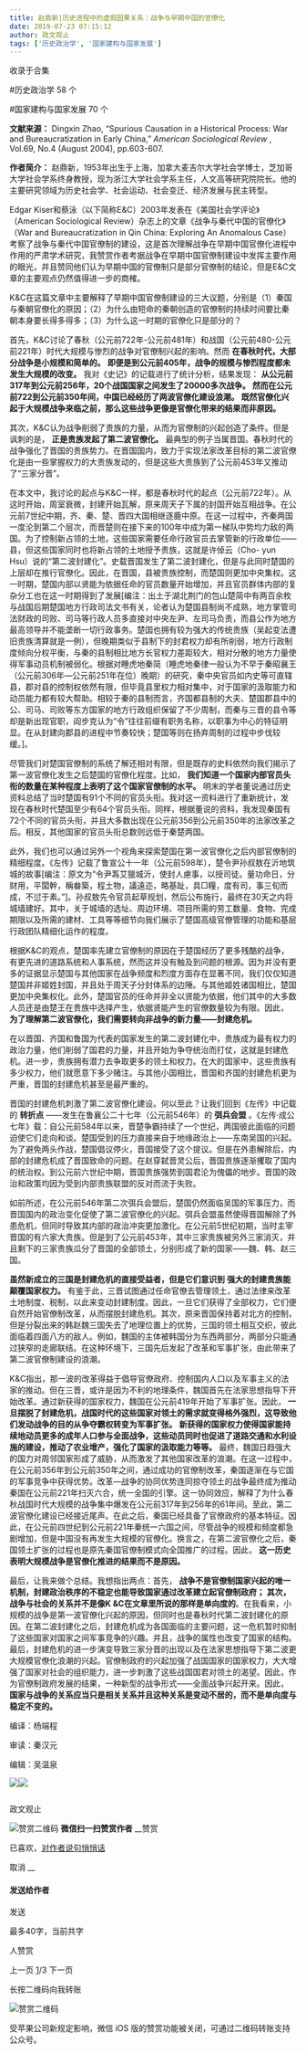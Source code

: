 ```yaml
---
title: 赵鼎新|历史进程中的虚假因果关系：战争与早期中国的官僚化
date: 2019-07-23 07:15:12
author: 政文观止
tags: ['历史政治学', '国家建构与国家发展']
---
```



收录于合集

#历史政治学 58 个

#国家建构与国家发展 70 个

**文献来源：** Dingxin Zhao, “Spurious Causation in a Historical Process: War and
Bureaucratization in Early China,” _American Sociological Review_ , Vol.69,
No.4 (August 2004), pp.603-607.

 **作者简介：**
赵鼎新，1953年出生于上海，加拿大麦吉尔大学社会学博士，芝加哥大学社会学系终身教授，现为浙江大学社会学系主任，人文高等研究院院长。他的主要研究领域为历史社会学、社会运动、社会变迁、经济发展与民主转型。

  

  

Edgar Kiser和蔡泳（以下简称E&C）2003年发表在《美国社会学评论》（American Sociological
Review）杂志上的文章《战争与秦代中国的官僚化》（War and Bureaucratization in Qin China: Exploring
An Anomalous
Case）考察了战争与秦代中国官僚制的建设，这是首次理解战争在早期中国官僚化进程中作用的严肃学术研究，我赞赏作者考据战争在早期中国官僚制建设中发挥主要作用的眼光，并且赞同他们认为早期中国的官僚制只是部分官僚制的结论，但是E&C文章的主要观点仍然值得进一步的商榷。

  

K&C在这篇文章中主要解释了早期中国官僚制建设的三大议题，分别是（1）秦国与秦朝官僚化的原因；（2）为什么由短命的秦朝创造的官僚制的持续时间要比秦朝本身要长得多得多；（3）为什么这一时期的官僚化只是部分的？

  

首先，K&C讨论了春秋（公元前722年-公元前481年）和战国（公元前480-公元前221年）时代大规模与惨烈的战争对官僚制兴起的影响。然而
**在春秋时代，大部分战争是小规模和简单的。** **即便是到公元前405年，战争的规模与惨烈程度都未发生大规模的改变。**
我对《史记》的记载进行了统计分析，结果发现： **从公元前317年到公元前256年，20个战国国家之间发生了20000多次战争。**
**然而在公元前722到公元前350年间，中国已经经历了两波官僚化建设浪潮。**
**既然官僚化兴起于大规模战争来临之前，那么这些战争更像是官僚化带来的结果而非原因。**

  

其次，K&C认为战争削弱了贵族的力量，从而为官僚制的兴起创造了条件。但是讽刺的是， **正是贵族发起了第二波官僚化。**
最典型的例子当属晋国。春秋时代的战争强化了晋国的贵族势力。在晋国国内，致力于实现法家改革目标的第二波官僚化是由一些掌握权力的大贵族发动的，但是这些大贵族到了公元前453年又推动了“三家分晋”。

  

在本文中，我讨论的起点与K&C一样，都是春秋时代的起点（公元前722年）。从这时开始，周室衰微，封建开始瓦解，原来周天子下属的封国开始互相战争。在公元前7世纪中期，齐、秦、楚、晋四大国相继逐鹿中原。在这一过程中，齐秦两国一度沦到第二个层次，而晋楚则在接下来的100年中成为第一梯队中势均力敌的两国。为了控制新占领的土地，这些国家需要任命行政官员去掌管新的行政单位——县，但这些国家同时也将新占领的土地授予贵族，这就是许倬云（Cho-
yun
Hsu）说的“第二波封建化”。史载晋国发生了第二波封建化，但是与此同时楚国的上层却在推行官僚化。因此，在晋国，县被贵族控制，而楚国则更加中央集权。这一时期，楚国内部以贤能为依据任命的官员数量开始增加，并且官员群体内部的复杂分工也在这一时期得到了发展[编注：出土于湖北荆门的包山楚简中有两百余枚与战国后期楚国地方行政司法文书有关，论者认为楚国县制尚不成熟，地方掌管司法财政的司败、司马等行政人员多直接对中央左尹、左司马负责，而县公作为地方最高领导并不能垄断一切行政事务。楚国也拥有较为强大的传统贵族（吴起变法遭旧贵族清算就是一例），但晚期类似于县制下的封君权力却有所削弱，地方行政制度倾向分权平衡，与秦的县制相比地方长官权力差距较大，相对分散的地方力量使得军事动员机制被弱化。根据对睡虎地秦简（睡虎地秦律一般认为不早于秦昭襄王（公元前306年—公元前251年在位）晚期）的研究，秦中央官员如内史等可直辖县，郡对县的控制权依然有限，但毕竟县里权力相对集中，对于国家的汲取能力和动员能力都有较大帮助。相较于秦的县制而言，齐国都县制的大夫、楚国郡县中的公、司马、司败等东方国家的地方行政组织保留了不少周制，而秦与三晋的县令等却是新出现官职，阎步克认为“令”往往前缀有职务名称，以职事为中心的特征明显。在从封建向郡县的进程中节奏较快；楚国等则在扬弃周制的过程中步伐较缓。]。

  

尽管我们对楚国官僚制的系统了解还相对有限，但是既存的史料依然向我们揭示了第一波官僚化发生之后楚国的官僚化程度。比如，
**我们知道一个国家内部官员头衔的数量在某种程度上表明了这个国家官僚制的水平。**
明末的学者董说通过历史资料总结了当时楚国有91个不同的官员头衔。我对这一资料进行了重新统计，发现在春秋时代楚国至少有64个官员头衔。同样，根据董说的资料，我发现秦国有72个不同的官员头衔，并且大多数出现在公元前356到公元前350年的法家改革之后。相反，其他国家的官员头衔总数则远低于秦楚两国。

  

此外，我们也可以通过另外一个视角来探索楚国在第一波官僚化之后内部官僚制的精细程度。《左传》记载了鲁宣公十一年（公元前598年），楚令尹孙叔敖在沂地筑城的故事[编注：原文为“令尹蒍艾獵城沂，使封人慮事，以授司徒。量功命日，分财用，平闆幹，稱畚築，程土物，議遠迩，略基趾，具□糧，度有司，事三旬而成，不愆于素。”]。孙叔敖先令官员起草规划，然后公布施行，最终在30天之内将城墙建好。其中，关于城墙的选址、周边环境、项目所需的劳工数量、食物、完成期限以及所需的建材、工具等等细节向我们展示了楚国高级官僚管理的功能和基层行政团队精细化运作的程度。

  

根据K&C的观点，楚国率先建立官僚制的原因在于楚国经历了更多残酷的战争，有更先进的道路系统和人事系统，然而这并没有触及到问题的根源。因为并没有更多的证据显示楚国与其他国家在战争频度和烈度方面存在显著不同，我们仅仅知道楚国并非姬姓封国，并且处于周天子分封体系的边陲。与其他姬姓诸国相比，楚国更加中央集权化。此外，楚国官员的任命并非全以贤能为依据，他们其中的大多数人员还是由楚王在贵族中选择产生，依据贤能产生的官僚数量较为有限。因此，
**为了理解第二波官僚化，我们需要转向非战争的新力量——封建危机。**

  

在以晋国、齐国和鲁国为代表的国家发生的第二波封建化中，贵族成为最有权力的政治力量，他们削弱了国君的力量，并且开始为争夺统治而打仗，这就是封建危机。进一步，贵族拥有潜力去争取更多的领土和权力。在大的国家中，这些贵族有多少权力，他们就愿意下多少赌注。与其他小国相比，晋国和齐国的封建危机更为严重，晋国的封建危机甚至是最严重的。

  

晋国的封建危机刺激了第二波官僚化建设。何以至此？让我们回到《左传》中记载的 **转折点** ——发生在鲁襄公二十七年（公元前546年）的 **弭兵会盟**
。《左传·成公七年》载：自公元前584年以来，晋楚争霸持续了一个世纪，两国彼此面临的问题迫使它们走向和谈。楚国受到的压力直接来自于地缘政治上——东南吴国的兴起。为了避免两头作战，楚国倡议停火，晋国接受了这个提议。但是在外患解除后，内部的封建危机成了晋国致命的问题。在赵穿弑晋灵公后，晋国贵族逐渐攫取了国内的统治权。到公元前六世纪中期，晋国贵族强势到国君沦为傀儡的地步。晋国的政治和政策均因为受到内部贵族联盟的反对而流于失败。

  

如前所述，在公元前546年第二次弭兵会盟后，楚国仍然面临吴国的军事压力，而晋国国内的政治变化促使了第二波官僚化的兴起。弭兵会盟虽然使得晋国解除了外患危机，但同时导致其内部的政治冲突更加激化。在公元前5世纪初期，当时主宰晋国的有六家大贵族。但是到了公元前453年，其中三家贵族被另外三家消灭，并且剩下的三家贵族瓜分了晋国的全部领土，分别形成了新的国家——魏、韩、赵三国。

  

 **虽然新成立的三国是封建危机的直接受益者，但是它们意识到** **强大的封建贵族能颠覆国家权力。**
有鉴于此，三晋试图通过任命官僚去管理领土，通过法律来改革土地制度、税制，以此来变动封建制度。因此，一旦它们获得了全部权力，它们便自然开始官僚制改革，从而摆脱封建危机。其次，原来晋国保持着对北方的控制，但是分裂出来的韩赵魏三国失去了地理位置上的优势，三国的领土相互交织，彼此面临着四面八方的敌人。例如，魏国的主体被韩国分为东西两部分，两部分只能通过狭窄的走廊联结。在这种环境下，三国先后发起了改革和军事扩张，由此带来了第二波官僚制建设的浪潮。

  

K&C指出，那一波的改革得益于倡导官僚政府、控制国内人口以及军事主义的法家的推动。但在三晋，或许是因为不利的地理条件，魏国首先在法家思想指导下开始改革。通过新获得的国家权力，魏国在公元前419年开始了军事扩张。因此，
**一旦摆脱了封建危机，战国时代的这些国家对领土的需求就变得格外强烈，这导致他们发动战争的目的从争夺霸权转变为军事扩张。**
**新获得的国家权力使得国家能持续地动员更多的成年人口参与全面战争，这些动员同时也促进了道路交通和水利设施的建设，推动了农业增产，强化了国家的汲取能力等等。**
最终，魏国日趋强大的国力对周邻国家形成了威胁，从而激发了其他国家改革的浪潮。在这一过程中，在公元前356年到公元前350年之间，通过成功的官僚制改革，秦国逐渐在与它国的军事竞争中获得优势。改革—战争的协同优势连同掠夺领土的战争最终成为推动秦国在公元前221年扫灭六合，统一全国的引擎。这一协同效应，解释了为什么春秋战国时代大规模的战争集中爆发在公元前317年到256年的61年间。至此，第二波官僚化建设已经接近尾声。在此之后，秦国已经具备了官僚政府的基本特征。因此，在公元前四世纪到公元前221年秦统一六国之间，尽管战争的规模和频度都急剧增加，但是中国没有再发生大规模的官僚化。换言之，在第二波官僚化之后，秦国领土扩张的过程也是原先秦国官僚制模式向全国推广的过程。因此，
**这一历史表明大规模战争是官僚化推进的结果而不是原因。**

  

最后，让我来做个总结。我想指出两点：首先， **战争不是官僚制国家兴起的唯一机制，封建政治秩序的不稳定也能导致国家通过改革建立起官僚制政府；**
**其次，战争与社会的关系并不是像K
&C在文章里所说的那样是单向度的**。在我看来，小规模的战争是第一波官僚化兴起的原因，但同时也是春秋时代第二波封建化的原因。在第二波封建化之后，封建危机成为各国面临的主要问题，这一危机暂时抑制了这些国家对国家之间军事竞争的兴趣。并且，战争的属性也改变了国家的结构。最后，封建危机的进一步演变导致三家分晋的出现以及在法家思想指导下第二波更大规模官僚化浪潮的兴起。官僚制政府的兴起加强了战国国家的国家权力，大大增强了国家对社会的组织能力，进一步刺激了这些战国国君对领土的渴望。因此，作为官僚制政府发展的结果，一种新型的战争形式——全面战争兴起开来。因此，
**国家与战争的关系应当只是相关关系并且这种关系是变动不居的，而不是单向度与稳定不变的。**

  

编译：杨端程

审读：秦汉元

编辑：吴温泉

![](/images/409/2.jpeg)![](/images/409/3.jpeg)

  

![]()

政文观止

![赞赏二维码]() **微信扫一扫赞赏作者** __赞赏

已喜欢，[对作者说句悄悄话](javascript:;)

取消 __

#### 发送给作者

发送

最多40字，当前共字

[](javascript:;) 人赞赏

上一页 [1](javascript:;)/3 下一页

长按二维码向我转账

![赞赏二维码]()

受苹果公司新规定影响，微信 iOS 版的赞赏功能被关闭，可通过二维码转账支持公众号。

